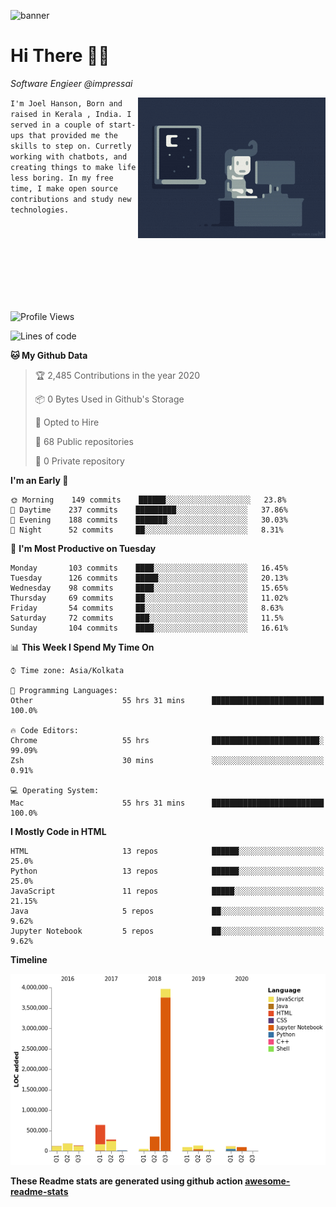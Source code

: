 ![banner](https://images.unsplash.com/photo-1553851935-cad21b77d358?ixlib=rb-1.2.1&ixid=eyJhcHBfaWQiOjEyMDd9&auto=format&fit=crop&w=2250&h=500&q=80)

# Hi There 👋🏼

<em>Software Engieer @impressai</em>

<img align='right' src="https://raw.githubusercontent.com/Joel-hanson/Joel-hanson/master/e426702edf874b181aced1e2fa5c6cde.gif" width="300">

```I'm Joel Hanson, Born and raised in Kerala , India. I served in a couple of start-ups that provided me the skills to step on. Curretly working with chatbots, and creating things to make life less boring. In my free time, I make open source contributions and study new technologies.```

<br></br>
<br></br>
<br></br>
# 


<!--START_SECTION:waka-->
![Profile Views](http://img.shields.io/badge/Profile%20Views-1-blue)

![Lines of code](https://img.shields.io/badge/From%20Hello%20World%20I%27ve%20Written-15.2%20million%20Lines%20of%20code-blue)

**🐱 My Github Data** 

> 🏆 2,485 Contributions in the year 2020
 > 
> 📦 0 Bytes Used in Github's Storage 
 > 
> 💼 Opted to Hire
 > 
> 📜 68 Public repositories
 > 
> 🔑 0 Private repository 
 > 
**I'm an Early 🐤** 

```text
🌞 Morning    149 commits    ██████░░░░░░░░░░░░░░░░░░░   23.8% 
🌆 Daytime    237 commits    █████████░░░░░░░░░░░░░░░░   37.86% 
🌃 Evening    188 commits    ███████░░░░░░░░░░░░░░░░░░   30.03% 
🌙 Night      52 commits     ██░░░░░░░░░░░░░░░░░░░░░░░   8.31%

```
📅 **I'm Most Productive on Tuesday** 

```text
Monday       103 commits    ████░░░░░░░░░░░░░░░░░░░░░   16.45% 
Tuesday      126 commits    █████░░░░░░░░░░░░░░░░░░░░   20.13% 
Wednesday    98 commits     ████░░░░░░░░░░░░░░░░░░░░░   15.65% 
Thursday     69 commits     ██░░░░░░░░░░░░░░░░░░░░░░░   11.02% 
Friday       54 commits     ██░░░░░░░░░░░░░░░░░░░░░░░   8.63% 
Saturday     72 commits     ███░░░░░░░░░░░░░░░░░░░░░░   11.5% 
Sunday       104 commits    ████░░░░░░░░░░░░░░░░░░░░░   16.61%

```


📊 **This Week I Spend My Time On** 

```text
⌚︎ Time zone: Asia/Kolkata

💬 Programming Languages: 
Other                    55 hrs 31 mins      █████████████████████████   100.0%

🔥 Code Editors: 
Chrome                   55 hrs              ████████████████████████░   99.09% 
Zsh                      30 mins             ░░░░░░░░░░░░░░░░░░░░░░░░░   0.91%

💻 Operating System: 
Mac                      55 hrs 31 mins      █████████████████████████   100.0%

```

**I Mostly Code in HTML** 

```text
HTML                     13 repos            ██████░░░░░░░░░░░░░░░░░░░   25.0% 
Python                   13 repos            ██████░░░░░░░░░░░░░░░░░░░   25.0% 
JavaScript               11 repos            █████░░░░░░░░░░░░░░░░░░░░   21.15% 
Java                     5 repos             ██░░░░░░░░░░░░░░░░░░░░░░░   9.62% 
Jupyter Notebook         5 repos             ██░░░░░░░░░░░░░░░░░░░░░░░   9.62%

```


**Timeline**

![Chart not found](https://github.com/Joel-hanson/Joel-hanson/blob/master/charts/bar_graph.png) 


<!--END_SECTION:waka-->

**These Readme stats are generated using github action [awesome-readme-stats](https://github.com/anmol098/waka-readme-stats)**
